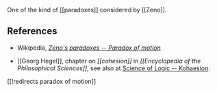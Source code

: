 

One of the kind of [[paradoxes]] considered by [[Zeno]].

## References

* Wikipedia, _[Zeno's paradoxes -- Paradox of motion](http://en.wikipedia.org/wiki/Zeno%27s_paradoxes#Paradoxes_of_motion)_

* [[Georg Hegel]], chapter on _[[cohesion]]_ in _[[Encyclopedia of the Philosophical Sciences]]_, see also at [Science of Logic --  Kohaesion](#Science+of+Logic#Kohaesion).

[[!redirects paradox of motion]]